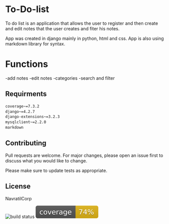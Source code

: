 
# To-Do-list

To do list is an application that allows the user to register and then create and edit notes that the user creates and fiter his notes. 

App was created in django mainly in python, html and css. App is also using markdown library for syntax. 

# Functions

-add notes 
-edit notes 
-categories 
-search and filter 

## Requirments

```bash
coverage~=7.3.2
django~=4.2.7
django-extensions~=3.2.3
mysqlclient~=2.2.0
markdown

``` 

## Contributing

Pull requests are welcome. For major changes, please open an issue first
to discuss what you would like to change.

Please make sure to update tests as appropriate. 

## License

NavratilCorp 

![build status](../../actions/workflows/build.yml/badge.svg) ![coverage](./coverage.svg)

